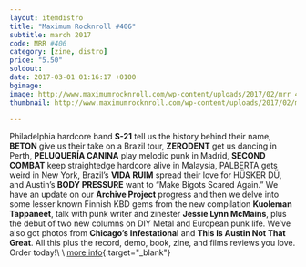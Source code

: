 ```yaml
---
layout: itemdistro
title: "Maximum Rocknroll #406"
subtitle: march 2017
code: MRR #406
category: [zine, distro]
price: "5.50"
soldout:
date: 2017-03-01 01:16:17 +0100
bgimage:
image: http://www.maximumrocknroll.com/wp-content/uploads/2017/02/mrr_406_cvr.jpg
thumbnail: http://www.maximumrocknroll.com/wp-content/uploads/2017/02/mrr_406_cvr.jpg

---
```


Philadelphia hardcore band **S-21** tell us the history behind their name, **BETON** give us their take on a Brazil tour, **ZERODENT** get us dancing in Perth, **PELUQUERÍA CANINA** play melodic punk in Madrid, **SECOND COMBAT** keep straightedge hardcore alive in Malaysia, PALBERTA gets weird in New York, Brazil’s **VIDA RUIM** spread their love for HÜSKER DÜ, and Austin’s **BODY PRESSURE** want to “Make Bigots Scared Again.” We have an update on our **Archive Project** progress and then we delve into some lesser known Finnish KBD gems from the new compilation **Kuoleman Tappaneet**, talk with punk writer and zinester **Jessie Lynn McMains**, plus the debut of two new columns on DIY Metal and European punk life. We’ve also got photos from **Chicago’s Infestational** and **This Is Austin Not That Great**. All this plus the record, demo, book, zine, and films reviews you love. Order today!\\
\\
[more info](http://www.maximumrocknroll.com){:target="_blank"}